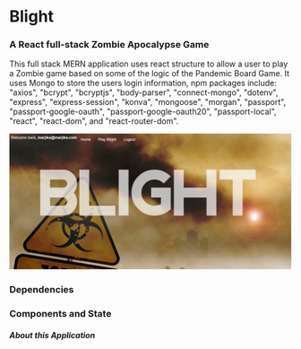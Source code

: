 # Blight

### A React full-stack Zombie Apocalypse Game

This full stack MERN application uses react structure to allow a user to play a Zombie game based on some of the logic of the Pandemic Board Game.  It uses Mongo to store the users login information, npm packages include: "axios", "bcrypt", "bcryptjs", "body-parser", "connect-mongo", "dotenv", "express", "express-session", "konva", "mongoose", "morgan", "passport", "passport-google-oauth", "passport-google-oauth20", "passport-local", "react", "react-dom", and "react-router-dom".

![Home Page](src/components/images/titlepage.JPG)

### Dependencies


### Components and State


##### About this Application


